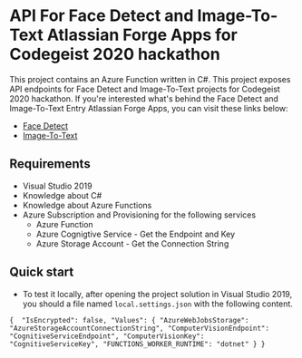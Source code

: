# API For Face Detect and Image-To-Text Atlassian Forge Apps for Codegeist 2020 hackathon

This project contains an Azure Function written in C#. This project exposes API endpoints for Face Detect and Image-To-Text projects for Codegeist 2020 hackathon. If you're interested what's behind the Face Detect and Image-To-Text Entry Atlassian Forge Apps, you can visit these links below:

- [Face Detect](https://github.com/mecvillarina/forge-mecodes-face-detect)
- [Image-To-Text](https://github.com/mecvillarina/forge-mecodes-image-to-text)

## Requirements

- Visual Studio 2019
- Knowledge about C#
- Knowledge about Azure Functions
- Azure Subscription and Provisioning for the following services
  - Azure Function
  - Azure Cognigtive Service - Get the Endpoint and Key 
  - Azure Storage Account - Get the Connection String
  
## Quick start
- To test it locally, after opening the project solution in Visual Studio 2019, you should a file named `local.settings.json` with the following content.

`
{ 
  "IsEncrypted": false,
  "Values": {
    "AzureWebJobsStorage": "AzureStorageAccountConnectionString",
    "ComputerVisionEndpoint": "CognitiveServiceEndpoint",
    "ComputerVisionKey": "CognitiveServiceKey",
    "FUNCTIONS_WORKER_RUNTIME": "dotnet"
  }
}
`


